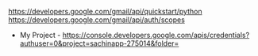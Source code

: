 https://developers.google.com/gmail/api/quickstart/python
https://developers.google.com/gmail/api/auth/scopes

- My Project - https://console.developers.google.com/apis/credentials?authuser=0&project=sachinapp-275014&folder=